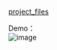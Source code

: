 [project_files](https://github.com/joehuangx/LokiHub/tree/main/IngredientBot)

Demo：<br>
![image](https://github.com/Wu-Hsuan/2022_summer/blob/main/IngredientBOT/DEMO02.gif)

